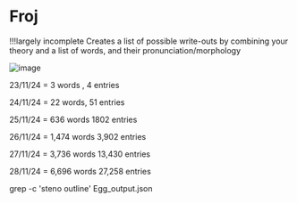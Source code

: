 # Froj 
!!!largely incomplete
Creates a list of possible write-outs by combining your theory and a list of words, and their pronunciation/morphology

![image](images/froj.png)

23/11/24 = 3 words ,         4 entries

24/11/24 = 22 words,        51 entries

25/11/24 = 636 words      1802 entries

26/11/24 = 1,474 words   3,902 entries

27/11/24 = 3,736 words  13,430 entries

28/11/24 = 6,696 words   27,258 entries



grep -c 'steno outline' Egg_output.json
